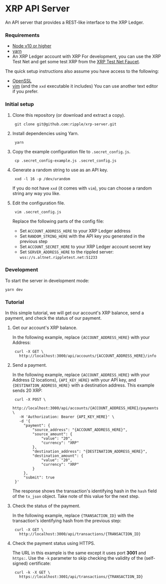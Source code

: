 # XRP API Server

An API server that provides a REST-like interface to the XRP Ledger.

### Requirements

- [Node v10 or higher](https://nodejs.org/en/download/)
- [yarn](https://yarnpkg.com/en/)
- An XRP Ledger account with XRP
    For development, you can use the XRP Test Net and get some test XRP from the [XRP Test Net Faucet](https://developers.ripple.com/xrp-test-net-faucet.html).

The quick setup instructions also assume you have access to the following:

- [OpenSSL](https://www.openssl.org/)
- [vim](https://www.vim.org/) (and the `xxd` executable it includes)
    You can use another text editor if you prefer.

### Initial setup

1. Clone this repository (or download and extract a copy).

        git clone git@github.com:ripple/xrp-server.git

2. Install dependencies using Yarn.

        yarn

3. Copy the example configuration file to `.secret_config.js`.

        cp .secret_config-example.js .secret_config.js

4. Generate a random string to use as an API key.

        xxd -l 16 -p /dev/urandom

    If you do not have `xxd` (it comes with `vim`), you can choose a random string any way you like.

5. Edit the configuration file.

        vim .secret_config.js

    Replace the following parts of the config file:

    - Set `ACCOUNT_ADDRESS_HERE` to your XRP Ledger address
    - Set `RANDOM_STRING_HERE` with the API key you generated in the previous step
    - Set `ACCOUNT_SECRET_HERE` to your XRP Ledger account secret key
    - Set `SERVER_ADDRESS_HERE` to the rippled server: `wss://s.altnet.rippletest.net:51233`

### Development

To start the server in development mode:

    yarn dev

### Tutorial

In this simple tutorial, we will get our account's XRP balance, send a payment, and check the status of our payment.

1. Get our account's XRP balance.

    In the following example, replace `{ACCOUNT_ADDRESS_HERE}` with your Address:

        curl -X GET \
          http://localhost:3000/api/accounts/{ACCOUNT_ADDRESS_HERE}/info

2. Send a payment.

    In the following example, replace `{ACCOUNT_ADDRESS_HERE}` with your Address (2 locations), `{API_KEY_HERE}` with your API key, and `{DESTINATION_ADDRESS_HERE}` with a destination address. This example sends 20 XRP:

        curl -X POST \
          http://localhost:3000/api/accounts/{ACCOUNT_ADDRESS_HERE}/payments \
          -H 'Authorization: Bearer {API_KEY_HERE}' \
          -d '{
            "payment": {
                "source_address": "{ACCOUNT_ADDRESS_HERE}",
                "source_amount": {
                    "value": "20",
                    "currency": "XRP"
                },
                "destination_address": "{DESTINATION_ADDRESS_HERE}",
                "destination_amount": {
                    "value": "20",
                    "currency": "XRP"
                }
            },
            "submit": true
        }'


    The response shows the transaction's identifying hash in the `hash` field of the `tx_json` object. Take note of this value for the next step.

3. Check the status of the payment.

    In the following example, replace `{TRANSACTION_ID}` with the transaction's identifying hash from the previous step:

        curl -X GET \
          http://localhost:3000/api/transactions/{TRANSACTION_ID}

4. Check the payment status using HTTPS.

    The URL in this example is the same except it uses port **3001** and `https:`. Use the `-k` parameter to skip checking the validity of the (self-signed) certificate:

        curl -k -X GET \
          https://localhost:3001/api/transactions/{TRANSACTION_ID}
